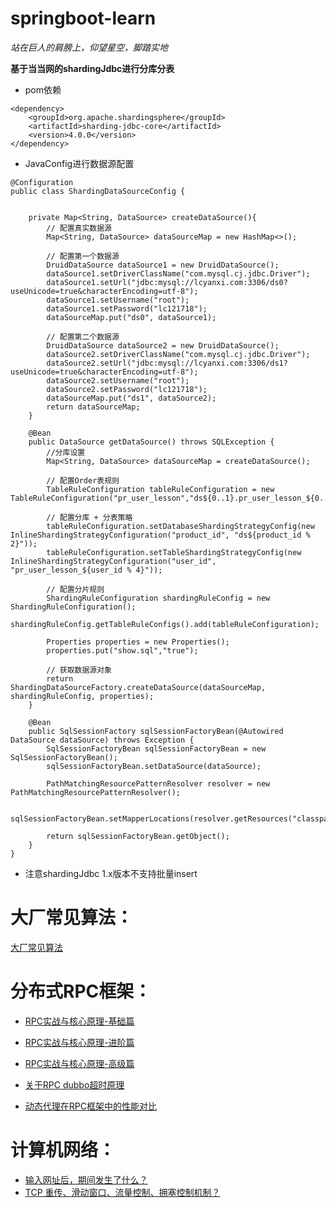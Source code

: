 # springboot-learn
_站在巨人的肩膀上，仰望星空，脚踏实地_

**基于当当网的shardingJdbc进行分库分表**
- pom依赖

```
<dependency>
    <groupId>org.apache.shardingsphere</groupId>
    <artifactId>sharding-jdbc-core</artifactId>
    <version>4.0.0</version>
</dependency>
```


- JavaConfig进行数据源配置

```
@Configuration
public class ShardingDataSourceConfig {


    private Map<String, DataSource> createDataSource(){
        // 配置真实数据源
        Map<String, DataSource> dataSourceMap = new HashMap<>();

        // 配置第一个数据源
        DruidDataSource dataSource1 = new DruidDataSource();
        dataSource1.setDriverClassName("com.mysql.cj.jdbc.Driver");
        dataSource1.setUrl("jdbc:mysql://lcyanxi.com:3306/ds0?useUnicode=true&characterEncoding=utf-8");
        dataSource1.setUsername("root");
        dataSource1.setPassword("lc121718");
        dataSourceMap.put("ds0", dataSource1);

        // 配置第二个数据源
        DruidDataSource dataSource2 = new DruidDataSource();
        dataSource2.setDriverClassName("com.mysql.cj.jdbc.Driver");
        dataSource2.setUrl("jdbc:mysql://lcyanxi.com:3306/ds1?useUnicode=true&characterEncoding=utf-8");
        dataSource2.setUsername("root");
        dataSource2.setPassword("lc121718");
        dataSourceMap.put("ds1", dataSource2);
        return dataSourceMap;
    }

    @Bean
    public DataSource getDataSource() throws SQLException {
        //分库设置
        Map<String, DataSource> dataSourceMap = createDataSource();

        // 配置Order表规则
        TableRuleConfiguration tableRuleConfiguration = new TableRuleConfiguration("pr_user_lesson","ds${0..1}.pr_user_lesson_${0..3}");

        // 配置分库 + 分表策略
        tableRuleConfiguration.setDatabaseShardingStrategyConfig(new InlineShardingStrategyConfiguration("product_id", "ds${product_id % 2}"));
        tableRuleConfiguration.setTableShardingStrategyConfig(new InlineShardingStrategyConfiguration("user_id", "pr_user_lesson_${user_id % 4}"));

        // 配置分片规则
        ShardingRuleConfiguration shardingRuleConfig = new ShardingRuleConfiguration();
        shardingRuleConfig.getTableRuleConfigs().add(tableRuleConfiguration);

        Properties properties = new Properties();
        properties.put("show.sql","true");

        // 获取数据源对象
        return ShardingDataSourceFactory.createDataSource(dataSourceMap, shardingRuleConfig, properties);
    }

    @Bean
    public SqlSessionFactory sqlSessionFactoryBean(@Autowired DataSource dataSource) throws Exception {
        SqlSessionFactoryBean sqlSessionFactoryBean = new SqlSessionFactoryBean();
        sqlSessionFactoryBean.setDataSource(dataSource);

        PathMatchingResourcePatternResolver resolver = new PathMatchingResourcePatternResolver();

        sqlSessionFactoryBean.setMapperLocations(resolver.getResources("classpath:/mapper/*.xml"));

        return sqlSessionFactoryBean.getObject();
    }
}
```
- 注意shardingJdbc 1.x版本不支持批量insert


# 大厂常见算法： 

[大厂常见算法](https://github.com/lcyanxi/springboot-learn/blob/master/leetcode%E7%AE%97%E6%B3%95/leetcode%E7%AE%97%E6%B3%95.md)


# 分布式RPC框架： 
- [RPC实战与核心原理-基础篇](https://github.com/lcyanxi/springboot-learn/blob/master/%E5%88%86%E5%B8%83%E5%BC%8FRPC%E6%A1%86%E6%9E%B6/RPC%E5%AE%9E%E6%88%98%E4%B8%8E%E6%A0%B8%E5%BF%83%E5%8E%9F%E7%90%86-%E5%9F%BA%E7%A1%80%E7%AF%87.md)
- [RPC实战与核心原理-进阶篇](https://github.com/lcyanxi/springboot-learn/blob/master/%E5%88%86%E5%B8%83%E5%BC%8FRPC%E6%A1%86%E6%9E%B6/RPC%E5%AE%9E%E6%88%98%E4%B8%8E%E6%A0%B8%E5%BF%83%E5%8E%9F%E7%90%86-%E8%BF%9B%E9%98%B6%E7%AF%87.md)
- [RPC实战与核心原理-高级篇](https://github.com/lcyanxi/springboot-learn/blob/master/%E5%88%86%E5%B8%83%E5%BC%8FRPC%E6%A1%86%E6%9E%B6/RPC%E5%AE%9E%E6%88%98%E4%B8%8E%E6%A0%B8%E5%BF%83%E5%8E%9F%E7%90%86-%E9%AB%98%E7%BA%A7%E7%AF%87.md)


- [关于RPC dubbo超时原理](https://github.com/lcyanxi/springboot-learn/blob/master/%E5%88%86%E5%B8%83%E5%BC%8FRPC%E6%A1%86%E6%9E%B6/%E5%85%B3%E4%BA%8ERPC%20dubbo%E8%B6%85%E6%97%B6%E5%8E%9F%E7%90%86.md)
- [动态代理在RPC框架中的性能对比](https://github.com/lcyanxi/springboot-learn/blob/master/%E5%88%86%E5%B8%83%E5%BC%8FRPC%E6%A1%86%E6%9E%B6/%E5%8A%A8%E6%80%81%E4%BB%A3%E7%90%86%E5%9C%A8RPC%E6%A1%86%E6%9E%B6%E4%B8%AD%E7%9A%84%E6%80%A7%E8%83%BD%E5%AF%B9%E6%AF%94.md)

# 计算机网络： 
- [输入网址后，期间发生了什么？](https://github.com/lcyanxi/springboot-learn/blob/master/%E8%AE%A1%E7%AE%97%E6%9C%BA%E7%BD%91%E7%BB%9C/%E8%BE%93%E5%85%A5%E7%BD%91%E5%9D%80%E5%90%8E%EF%BC%8C%E6%9C%9F%E9%97%B4%E5%8F%91%E7%94%9F%E4%BA%86%E4%BB%80%E4%B9%88.mdv)
- [TCP 重传、滑动窗口、流量控制、拥塞控制机制？](https://github.com/lcyanxi/springboot-learn/blob/master/%E8%AE%A1%E7%AE%97%E6%9C%BA%E7%BD%91%E7%BB%9C/TCP%20%E9%87%8D%E4%BC%A0%E3%80%81%E6%BB%91%E5%8A%A8%E7%AA%97%E5%8F%A3%E3%80%81%E6%B5%81%E9%87%8F%E6%8E%A7%E5%88%B6%E3%80%81%E6%8B%A5%E5%A1%9E%E6%8E%A7%E5%88%B6%E6%9C%BA%E5%88%B6.md)





